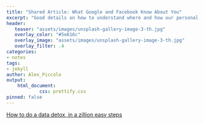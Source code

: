 ```yaml
---
title: "Shared Article: What Google and Facebook Know About You"
excerpt: "Good details on how to understand where and how our personal identity is collected and shared."
header:
   teaser: "assets/images/unsplash-gallery-image-3-th.jpg"
   overlay_color: "#5e616c"
   overlay_image: "assets/images/unsplash-gallery-image-3-th.jpg"
   overlay_filter: .4
categories:
- notes
tags:
- jekyll
author: Alex_Piccolo
output:
    html_document:
            css: prettify.css
pinned: false
---
```

<!-- ---
layout: post
title:  'Shared Article: What Google and Facebook Know About You'
comments: true
date:   2018-06-06
excerpt: 'Good details on how to understand where and how our personal identity is collected and shared'
--- -->
[How to do a data detox, in a zillion easy steps](https://medium.com/s/trustissues/find-out-what-google-and-facebook-know-about-you-31d0fa6d7b61)
